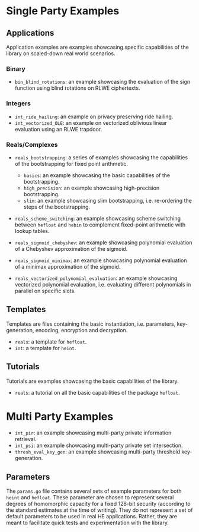 # Single Party Examples

## Applications

Application examples are examples showcasing specific capabilities of the library on scaled-down real world scenarios.

### Binary

- `bin_blind_rotations`: an example showcasing the evaluation of the sign function using blind rotations on RLWE ciphertexts.

### Integers

- `int_ride_hailing`: an example on privacy preserving ride hailing.
- `int_vectorized_OLE`: an example on vectorized oblivious linear evaluation using an RLWE trapdoor.

### Reals/Complexes

- `reals_bootstrapping`: a series of examples showcasing the capabilities of the bootstrapping for fixed point arithmetic.
  - `basics`: an example showcasing the basic capabilities of the bootstrapping.
  - `high_precision`: an example showcasing high-precision bootstrapping.
  - `slim`: an example showcasing slim bootstrapping, i.e. re-ordering the steps of the bootstrapping.

- `reals_scheme_switching`: an example showcasing scheme switching between `hefloat` and `hebin` to complement fixed-point arithmetic with lookup tables.
- `reals_sigmoid_chebyshev`: an example showcasing polynomial evaluation of a Chebyshev approximation of the sigmoid.
- `reals_sigmoid_minimax`: an example showcasing polynomial evaluation of a minimax approximation of the sigmoid.
- `reals_vectorized_polynomial_evaluation`: an example showcasing vectorized polynomial evaluation, i.e. evaluating different polynomials in parallel on specific slots.

## Templates

Templates are files containing the basic instantiation, i.e. parameters, key-generation, encoding, encryption and decryption.

- `reals`: a template for `hefloat`.
- `int`: a template for `heint`.

## Tutorials

Tutorials are examples showcasing the basic capabilities of the library.

- `reals`: a tutorial on all the basic capabilities of the package `hefloat`.

# Multi Party Examples

 - `int_pir`: an example showcasing multi-party private information retrieval.
 - `int_psi`: an example showcasing multi-party private set intersection.
 - `thresh_eval_key_gen`: an example showcasing multi-party threshold key-generation.

## Parameters

The `params.go` file contains several sets of example parameters for both `heint` and `hefloat`.
These parameter are chosen to represent several degrees of homomorphic capacity for a fixed 128-bit security
(according to the standard estimates at the time of writing). They do not represent a set of default parameters 
to be used in real HE applications. Rather, they are meant to facilitate quick tests and experimentation 
with the library.